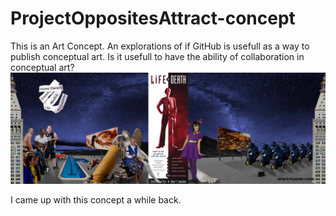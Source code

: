 ProjectOppositesAttract-concept
===============================

This is an Art Concept. An explorations of if GitHub is usefull as a way to publish conceptual art. Is it usefull to have the ability of collaboration in conceptual art?
![alt tag](https://github.com/DeRaafMedia/ProjectOppositesAttract-concept/blob/master/bin/data/google_life_death.jpg)

I came up with this concept a while back.

